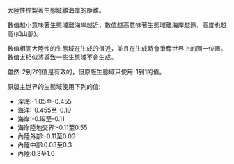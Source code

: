 大陸性控製著生態域離海岸的距離。

數值越小意味著生態域離海岸越近，數值越高意味著生態域離海岸越遠，高度也越高(如山脈)。

數值相同大陸性的生態域在生成的很近，並且在生成時會爭奪世界上的同一位置。
數值太相似將導致一些生態域不會生成。

雖然-2到2的值是有效的，但原版生態域只使用-1到1的值。

原版主世界的生態域使用下列的值:

* 深海:-1.05至-0.455
* 海洋:-0.455至-0.19
* 海岸:-0.19至-0.11
* 海岸陸地交界:-0.11至0.55
* 內陸外部:-0.11至0.03
* 內陸中部:0.03至0.3
* 內陸:0.3至1.0
